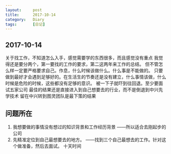 ```yaml
---
layout:     post
title:      2017-10-14
category:   Diary
tags:		[日记]
---
```

## 2017-10-14
关于找工作，不知道怎么入手，感觉需要学的东西很多，而且感觉没有重点
我觉得还是要分两个，第一要找的工作的要求，第二这两年来工作的总结。
但不管怎么样一定要严格要求自己。作息，什么时候该做什么。什么事是不能做的。
只要做到最好才会遇到足够好的。在生活生的节奏还是没有建立，什么事情该做，什么时候是危险的时候，这些都没有足够的意识。
被一下子就吓到往回退。至少要面试五家公司
最佳的结果还是直接进入到自己想要去的行业，而不是倒退到中兴先学技术
留在中兴转到图灵团队是最下策的结果

## 问题所在
1. 我想要做的事情没有想过的知识背景和工作经历背景
	——所以适合去刚起步的公司
2. 先精准定位到自己最想要去的地方。
	——找到三个自己最想去的工作。针对这个做准备，然后去面试。 十天时间
